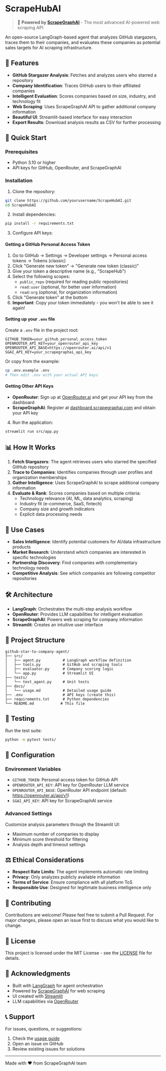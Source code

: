# ScrapeHubAI

> 🚀 **Powered by [ScrapeGraphAI](https://scrapegraphai.com/?utm_source=scrapehubai_github&utm_medium=referral&utm_campaign=github)** - The most advanced AI-powered web scraping API

An open-source LangGraph-based agent that analyzes GitHub stargazers, traces them to their companies, and evaluates these companies as potential sales targets for AI scraping infrastructure.

## 🌟 Features

- **GitHub Stargazer Analysis**: Fetches and analyzes users who starred a repository
- **Company Identification**: Traces GitHub users to their affiliated companies
- **Intelligent Evaluation**: Scores companies based on size, industry, and technology fit
- **Web Scraping**: Uses ScrapeGraphAI API to gather additional company information
- **Beautiful UI**: Streamlit-based interface for easy interaction
- **Export Results**: Download analysis results as CSV for further processing

## 🚀 Quick Start

### Prerequisites

- Python 3.10 or higher
- API keys for GitHub, OpenRouter, and ScrapeGraphAI

### Installation

1. Clone the repository:
```bash
git clone https://github.com/yourusername/ScrapeHubAI.git
cd ScrapeHubAI
```

2. Install dependencies:
```bash
pip install -r requirements.txt
```

3. Configure API keys:

#### Getting a GitHub Personal Access Token

1. Go to GitHub → Settings → Developer settings → Personal access tokens → Tokens (classic)
2. Click "Generate new token" → "Generate new token (classic)"
3. Give your token a descriptive name (e.g., "ScrapeHub")
4. Select the following scopes:
   - `public_repo` (required for reading public repositories)
   - `read:user` (optional, for better user information)
   - `read:org` (optional, for organization information)
5. Click "Generate token" at the bottom
6. **Important**: Copy your token immediately - you won't be able to see it again!

#### Setting up your `.env` file

Create a `.env` file in the project root:
```env
GITHUB_TOKEN=your_github_personal_access_token
OPENROUTER_API_KEY=your_openrouter_api_key
OPENROUTER_API_BASE=https://openrouter.ai/api/v1
SGAI_API_KEY=your_scrapegraphai_api_key
```

Or copy from the example:
```bash
cp .env.example .env
# Then edit .env with your actual API keys
```

#### Getting Other API Keys

- **OpenRouter**: Sign up at [OpenRouter.ai](https://openrouter.ai) and get your API key from the dashboard
- **ScrapeGraphAI**: Register at [dashboard.scrapegraphai.com](https://dashboard.scrapegraphai.com) and obtain your API key

4. Run the application:
```bash
streamlit run src/app.py
```

## 📊 How It Works

1. **Fetch Stargazers**: The agent retrieves users who starred the specified GitHub repository
2. **Trace to Companies**: Identifies companies through user profiles and organization memberships
3. **Gather Intelligence**: Uses ScrapeGraphAI to scrape additional company information
4. **Evaluate & Rank**: Scores companies based on multiple criteria:
   - Technology relevance (AI, ML, data analytics, scraping)
   - Industry fit (e-commerce, SaaS, fintech)
   - Company size and growth indicators
   - Explicit data processing needs

## 🎯 Use Cases

- **Sales Intelligence**: Identify potential customers for AI/data infrastructure products
- **Market Research**: Understand which companies are interested in specific technologies
- **Partnership Discovery**: Find companies with complementary technology needs
- **Competitive Analysis**: See which companies are following competitor repositories

## 🛠️ Architecture

- **LangGraph**: Orchestrates the multi-step analysis workflow
- **OpenRouter**: Provides LLM capabilities for intelligent evaluation
- **ScrapeGraphAI**: Powers web scraping for company information
- **Streamlit**: Creates an intuitive user interface

## 📁 Project Structure

```
github-star-to-company-agent/
├── src/
│   ├── agent.py          # LangGraph workflow definition
│   ├── tools.py          # GitHub and scraping tools
│   ├── evaluator.py      # Company scoring logic
│   └── app.py            # Streamlit UI
├── tests/
│   └── test_agent.py     # Unit tests
├── docs/
│   └── usage.md          # Detailed usage guide
├── .env                  # API keys (create this)
├── requirements.txt      # Python dependencies
└── README.md            # This file
```

## 🧪 Testing

Run the test suite:
```bash
python -m pytest tests/
```

## 🔧 Configuration

### Environment Variables

- `GITHUB_TOKEN`: Personal access token for GitHub API
- `OPENROUTER_API_KEY`: API key for OpenRouter LLM service
- `OPENROUTER_API_BASE`: OpenRouter API endpoint (default: https://openrouter.ai/api/v1)
- `SGAI_API_KEY`: API key for ScrapeGraphAI service

### Advanced Settings

Customize analysis parameters through the Streamlit UI:
- Maximum number of companies to display
- Minimum score threshold for filtering
- Analysis depth and timeout settings

## ⚖️ Ethical Considerations

- **Respect Rate Limits**: The agent implements automatic rate limiting
- **Privacy**: Only analyzes publicly available information
- **Terms of Service**: Ensure compliance with all platform ToS
- **Responsible Use**: Designed for legitimate business intelligence only

## 🤝 Contributing

Contributions are welcome! Please feel free to submit a Pull Request. For major changes, please open an issue first to discuss what you would like to change.

## 📝 License

This project is licensed under the MIT License - see the [LICENSE](LICENSE) file for details.

## 🙏 Acknowledgments

- Built with [LangGraph](https://github.com/langchain-ai/langgraph) for agent orchestration
- Powered by [ScrapeGraphAI](https://scrapegraphai.com) for web scraping
- UI created with [Streamlit](https://streamlit.io)
- LLM capabilities via [OpenRouter](https://openrouter.ai)

## 📞 Support

For issues, questions, or suggestions:
1. Check the [usage guide](docs/usage.md)
2. Open an issue on GitHub
3. Review existing issues for solutions

---

Made with ❤️ from ScrapeGraphAI team
